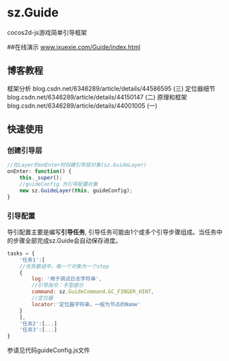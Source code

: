 sz.Guide
========

cocos2d-js游戏简单引导框架

##在线演示
www.ixuexie.com/Guide/index.html

## 博客教程

框架分析   blog.csdn.net/6346289/article/details/44586595 (三)
定位器细节 blog.csdn.net/6346289/article/details/44150147 (二)
原理和框架 blog.csdn.net/6346289/article/details/44001005 (一)

## 快速使用

### 创建引导层
```javascript
//在Layer的onEnter时创建引导层对象(sz.GuideLayer)
onEnter: function() {
    this._super();
    //guideConfig 为引导配置对象
    new sz.GuideLayer(this, guideConfig);
}
```
### 引导配置

导引配置主要是编写**引导任务**, 引导任务可能由1个或多个引导步骤组成。当任务中的步骤全部完成sz.Guide会自动保存进度。
```javascript
tasks = {
	'任务1':[
	//任务数组中，每一个对象为一个step
	{
		log: '用于调试日志字符串',
		//引导指令：手型提示
		command: sz.GuideCommand.GC_FINGER_HINT,
		//定位器
		locator:'定位器字符串，一般为节点的Name'
	}
	],
	'任务2':[...]
	'任务3':[...]
}
```
参请见代码guideConfig.js文件
